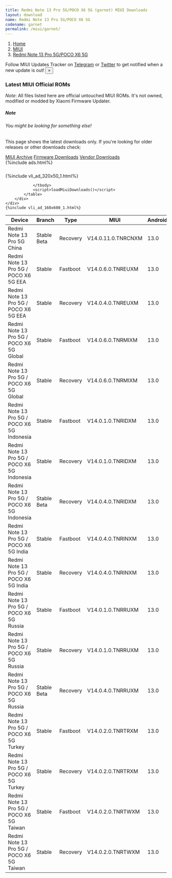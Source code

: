 ```yaml
---
title: Redmi Note 13 Pro 5G/POCO X6 5G (garnet) MIUI Downloads
layout: download
name: Redmi Note 13 Pro 5G/POCO X6 5G
codename: garnet
permalink: /miui/garnet/
---
```

<nav aria-label="breadcrumb">
    <ol class="breadcrumb">
        <li class="breadcrumb-item"><a href="/">Home</a></li>
        <li class="breadcrumb-item"><a href="/miui/">MIUI</a></li>
        <li class="breadcrumb-item active" aria-current="page"><a href="/miui/garnet/">Redmi Note 13 Pro 5G/POCO X6 5G</a></li>
    </ol>
</nav>
<div class="alert alert-primary alert-dismissible fade show" role="alert">
    Follow MIUI Updates Tracker on <a href="https://t.me/MIUIUpdatesTracker" class="alert-link">Telegram</a>
     or <a href="https://twitter.com/MiFwUpdater" class="alert-link">Twitter</a> to get notified when a new update is out!
    <button type="button" class="close" data-dismiss="alert" aria-label="Close">
        <span aria-hidden="true">&times;</span>
    </button>
</div>

### Latest MIUI Official ROMs
*Note*: All files listed here are official untouched MIUI ROMs. It's not owned, modified or modded by Xiaomi Firmware Updater.
<div class="card">
  <div class="card-body">
    <h5 class="card-title">Note</h5>
    <h6 class="card-subtitle mb-2 text-muted">You might be looking for something else!</h6>
    <p class="card-text">This page shows the latest downloads only.
     If you're looking for older releases or other downloads check:</p>
    <a href="/archive/miui/garnet/" class="card-link">MIUI Archive</a>
    <a href="/firmware/garnet/" class="card-link">Firmware Downloads</a>
    <a href="/vendor/garnet/" class="card-link">Vendor Downloads</a>
  </div>
</div>
{%include ads.html%}
<div class="row justify-content-center">
    <div class="col-10">
        <div class="table-responsive-md" style="margin-top: 25px;">
            {%include vli_ad_320x50_1.html%}
            <table id="miui" class="display dt-responsive nowrap compact table table-striped table-hover table-sm">
                <thead class="thead-dark">
                    <tr>
                        <th data-ref="device">Device</th>
                        <th data-ref="branch">Branch</th>
                        <th data-ref="type">Type</th>
                        <th data-ref="miui">MIUI</th>
                        <th data-ref="android">Android</th>
                        <th data-ref="size">Size</th>
                        <th data-ref="size">Date</th>
                        <th data-ref="link">Link</th>
                    </tr>
                </thead>
                <tbody>
                <tr><td>Redmi Note 13 Pro 5G China</td><td>Stable Beta</td><td>Recovery</td><td>V14.0.11.0.TNRCNXM</td><td>13.0</td><td>5.6 GB</td><td>2023-10-12</td><td><a href="/miui/garnet/stable beta/V14.0.11.0.TNRCNXM/">Download</a></td></tr>
<tr><td>Redmi Note 13 Pro 5G / POCO X6 5G EEA</td><td>Stable</td><td>Fastboot</td><td>V14.0.6.0.TNREUXM</td><td>13.0</td><td>7.4 GB</td><td>2024-01-04</td><td><a href="/miui/garnet/stable/V14.0.6.0.TNREUXM/">Download</a></td></tr>
<tr><td>Redmi Note 13 Pro 5G / POCO X6 5G EEA</td><td>Stable</td><td>Recovery</td><td>V14.0.4.0.TNREUXM</td><td>13.0</td><td>5.0 GB</td><td>2024-01-11</td><td><a href="/miui/garnet/stable/V14.0.4.0.TNREUXM/">Download</a></td></tr>
<tr><td>Redmi Note 13 Pro 5G / POCO X6 5G Global</td><td>Stable</td><td>Fastboot</td><td>V14.0.6.0.TNRMIXM</td><td>13.0</td><td>7.7 GB</td><td>2023-12-28</td><td><a href="/miui/garnet/stable/V14.0.6.0.TNRMIXM/">Download</a></td></tr>
<tr><td>Redmi Note 13 Pro 5G / POCO X6 5G Global</td><td>Stable</td><td>Recovery</td><td>V14.0.6.0.TNRMIXM</td><td>13.0</td><td>5.0 GB</td><td>2024-01-15</td><td><a href="/miui/garnet/stable/V14.0.6.0.TNRMIXM/">Download</a></td></tr>
<tr><td>Redmi Note 13 Pro 5G / POCO X6 5G Indonesia</td><td>Stable</td><td>Fastboot</td><td>V14.0.1.0.TNRIDXM</td><td>13.0</td><td>7.1 GB</td><td>2023-11-23</td><td><a href="/miui/garnet/stable/V14.0.1.0.TNRIDXM/">Download</a></td></tr>
<tr><td>Redmi Note 13 Pro 5G / POCO X6 5G Indonesia</td><td>Stable</td><td>Recovery</td><td>V14.0.1.0.TNRIDXM</td><td>13.0</td><td>4.9 GB</td><td>2024-02-19</td><td><a href="/miui/garnet/stable/V14.0.1.0.TNRIDXM/">Download</a></td></tr>
<tr><td>Redmi Note 13 Pro 5G / POCO X6 5G Indonesia</td><td>Stable Beta</td><td>Recovery</td><td>V14.0.4.0.TNRIDXM</td><td>13.0</td><td>5.0 GB</td><td>2024-03-05</td><td><a href="/miui/garnet/stable beta/V14.0.4.0.TNRIDXM/">Download</a></td></tr>
<tr><td>Redmi Note 13 Pro 5G / POCO X6 5G India</td><td>Stable</td><td>Fastboot</td><td>V14.0.4.0.TNRINXM</td><td>13.0</td><td>6.3 GB</td><td>2024-01-26</td><td><a href="/miui/garnet/stable/V14.0.4.0.TNRINXM/">Download</a></td></tr>
<tr><td>Redmi Note 13 Pro 5G / POCO X6 5G India</td><td>Stable</td><td>Recovery</td><td>V14.0.4.0.TNRINXM</td><td>13.0</td><td>4.8 GB</td><td>2024-02-01</td><td><a href="/miui/garnet/stable/V14.0.4.0.TNRINXM/">Download</a></td></tr>
<tr><td>Redmi Note 13 Pro 5G / POCO X6 5G Russia</td><td>Stable</td><td>Fastboot</td><td>V14.0.1.0.TNRRUXM</td><td>13.0</td><td>7.3 GB</td><td>2023-11-16</td><td><a href="/miui/garnet/stable/V14.0.1.0.TNRRUXM/">Download</a></td></tr>
<tr><td>Redmi Note 13 Pro 5G / POCO X6 5G Russia</td><td>Stable</td><td>Recovery</td><td>V14.0.1.0.TNRRUXM</td><td>13.0</td><td>4.8 GB</td><td>2024-02-19</td><td><a href="/miui/garnet/stable/V14.0.1.0.TNRRUXM/">Download</a></td></tr>
<tr><td>Redmi Note 13 Pro 5G / POCO X6 5G Russia</td><td>Stable Beta</td><td>Recovery</td><td>V14.0.4.0.TNRRUXM</td><td>13.0</td><td>4.9 GB</td><td>2024-03-05</td><td><a href="/miui/garnet/stable beta/V14.0.4.0.TNRRUXM/">Download</a></td></tr>
<tr><td>Redmi Note 13 Pro 5G / POCO X6 5G Turkey</td><td>Stable</td><td>Fastboot</td><td>V14.0.2.0.TNRTRXM</td><td>13.0</td><td>6.7 GB</td><td>2024-01-16</td><td><a href="/miui/garnet/stable/V14.0.2.0.TNRTRXM/">Download</a></td></tr>
<tr><td>Redmi Note 13 Pro 5G / POCO X6 5G Turkey</td><td>Stable</td><td>Recovery</td><td>V14.0.2.0.TNRTRXM</td><td>13.0</td><td>4.9 GB</td><td>2024-01-23</td><td><a href="/miui/garnet/stable/V14.0.2.0.TNRTRXM/">Download</a></td></tr>
<tr><td>Redmi Note 13 Pro 5G / POCO X6 5G Taiwan</td><td>Stable</td><td>Fastboot</td><td>V14.0.2.0.TNRTWXM</td><td>13.0</td><td>6.5 GB</td><td>2024-01-16</td><td><a href="/miui/garnet/stable/V14.0.2.0.TNRTWXM/">Download</a></td></tr>
<tr><td>Redmi Note 13 Pro 5G / POCO X6 5G Taiwan</td><td>Stable</td><td>Recovery</td><td>V14.0.2.0.TNRTWXM</td><td>13.0</td><td>4.9 GB</td><td>2024-01-23</td><td><a href="/miui/garnet/stable/V14.0.2.0.TNRTWXM/">Download</a></td></tr>

                </tbody>
                <script>loadMiuiDownloads()</script>
            </table>
        </div>
    </div>
    {%include vli_ad_160x600_1.html%}
</div>
